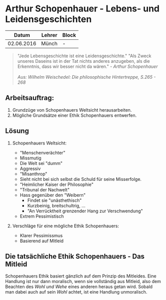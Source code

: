 # Arthur Schopenhauer - Lebens- und Leidensgeschichten

Datum      | Lehrer | Block
-----------|--------|------
02.06.2016 | Münch  | -


> "Jede Lebensgeschichte ist eine Leidensgeschichte."
> "Als Zweck unseres Daseins ist in der Tat nichts anderes anzugeben, als die
> Erkenntnis, dass wir besser nicht da wären." - *Arthur Schopenhauer*
> <br><br>*Aus: Wilhelm Weischedel: Die philosophische Hintertreppe, S.265 - 268*

## Arbeitsauftrag:
1. Grundzüge von Schopenhauers Weltsicht herausarbeiten.
2. Mögliche Grundsätze einer Ethik Schopenhauers entwerfen.

## Lösung
1. Schopenhauers Weltsicht:
    - "Menschenverächter"
    - Missmutig
    - Die Welt sei "dumm"
    - Aggressiv
    - "Misanthrop"
    - Sieht nicht bei sich selbst die Schuld für seine Misserfolge.
    - "Heimlicher Kaiser der Philosophie"
    - "Tribunal der Nachwelt"
    - Hass gegenüber den "Weibern"
        - Findet sie "unästhethisch"
        - Kurzbeinig, breitschultrig, ...
        - "An Verrücktheit grenzender Hang zur Verschwendung"
    - Extrem Pessimistisch

2. Verschläge für eine mögliche Ethik Schopenhauers:
    - Klarer Pessimissmus
    - Basierend auf Mitleid


## Die tatsächliche Ethik Schopenhauers - Das Mitleid
Schopenhauers Ethik basiert gänzlich auf dem Prinzip des Mitleides. Eine
Handlung ist nur dann moralisch, wenn sie vollständig aus Mitleid, also
dem Beachten des *Wohl und Wehe* eines anderen heraus getan wird. Sobald
man dabei auch auf sein *Wohl* achtet, ist eine Handlung unmoralisch.

